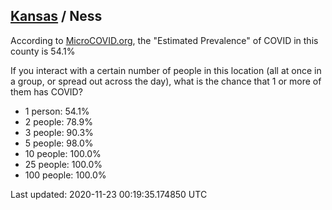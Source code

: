 
## [Kansas](/united-states/kansas) / Ness

According to [MicroCOVID.org](http://microcovid.org),
the "Estimated Prevalence" of COVID in this county is 54.1%

If you interact with a certain number of people in this location
(all at once in a group, or spread out across the day), what is the chance that
1 or more of them has COVID?

- 1 person: 54.1%
- 2 people: 78.9%
- 3 people: 90.3%
- 5 people: 98.0%
- 10 people: 100.0%
- 25 people: 100.0%
- 100 people: 100.0%

Last updated: 2020-11-23 00:19:35.174850 UTC
